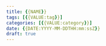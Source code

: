 ```yaml
---
title: {{NAME}}
tags: [{{VALUE:tag}}]
categories: [{{VALUE:category}}]
date: {{DATE:YYYY-MM-DDTHH:mm:ssZ}}
draft: true
---
```

